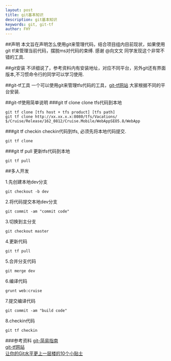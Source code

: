 ```yaml
---
layout: post
title: git基本知识
description: git基本知识
keywords: git, git-tf
author: FHY
---
```


##声明
本文旨在声明怎么使用git来管理代码，结合项目组内目前现状，如果使用git tf来管理当前代码，摆脱ms对代码的束缚.
感谢 @向文文 同学发现这个非常不错的工具.

##git安装
不详细说了，参考资料内有安装地址，对应不同平台，另外git还有界面版本,不习惯命令行的同学可以学习使用.

##git-tf工具
一个可以使用git来管理tfs代码的工具，[git-tf网站](http://gittf.codeplex.com/)
大家根据不同的平台安装.

##git-tf使用简单说明
###git tf clone
clone tfs代码到本地
	
	git tf clone [tfs host + tfs product] [tfs path]
	git tf clone http://xx.xx.x.x:8080/tfs/Vacations/ $/Cruise/Release/162_0812/Cruise.Mobile/WebAppSEO5.8/WebApp

###git tf checkin
checkin代码到tfs, 必须先将本地代码提交.

	git tf clone

###git tf pull
更新tfs代码到本地
	
	git tf pull

##多人开发

1.先创建本地dev分支	

	git checkout -b dev

2.将代码提交本地dev分支
	
	git commit -am "commit code"

3.切换到主分支
	
	git checkout master

4.更新代码
	
	git tf pull

5.合并分支代码
	
	git merge dev

6.编译代码
	
	grunt web:cruise

7.提交编译代码
	
	git commit -am "build code"

8.checkin代码
	
	git tf checkin


###参考资料
[git-简易指南](http://www.bootcss.com/p/git-guide/)  
[git-tf网站](http://gittf.codeplex.com/)  
[让你的Git水平更上一层楼的10个小贴士](http://www.techug.com/10-tips-git-next-level)
